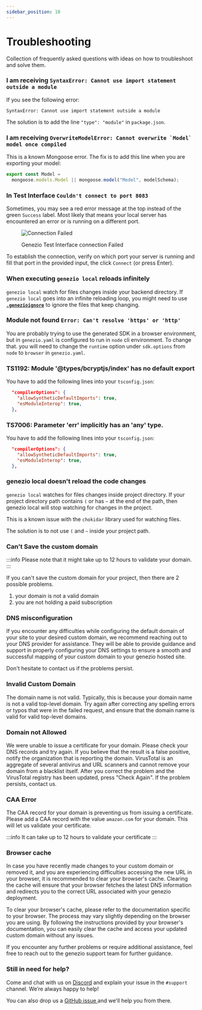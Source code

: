 ```yaml
---
sidebar_position: 10
---
```


# Troubleshooting

Collection of frequently asked questions with ideas on how to troubleshoot and solve them.

### I am receiving `SyntaxError: Cannot use import statement outside a module`

If you see the following error:

```
SyntaxError: Cannot use import statement outside a module
```

The solution is to add the line `"type": "module"` in `package.json`.

### I am receiving `` OverwriteModelError: Cannot overwrite `Model` model once compiled ``

This is a known Mongoose error. The fix is to add this line when you are exporting your model:

```javascript
export const Model =
  mongoose.models.Model || mongoose.model("Model", modelSchema);
```

### In Test Interface `Couldn't connect to port 8083`

Sometimes, you may see a red error message at the top instead of the green `Success` label. Most likely that means your local server has encountered an error or is running on a different port.

<figure style={{textAlign:"center", marginLeft:"0"}}><img src="img/image (39).png" alt="Connection Failed"/><figcaption><p>Genezio Test Interface connection Failed</p></figcaption></figure>

To establish the connection, verify on which port your server is running and fill that port in the provided input, the click `Connect` (or press Enter). &#x20;

### When executing `genezio local` reloads infinitely

`genezio local` watch for files changes inside your backend directory. If `genezio local` goes into an infinite reloading loop, you might need to use [**`.genezioignore`**](./project-structure/.genezioignore) to ignore the files that keep changing.

### Module not found `Error: Can't resolve 'https' or 'http'`

You are probably trying to use the generated SDK in a browser environment, but in `genezio.yaml` is configured to run in `node` cli environment. To change that. you will need to change the `runtime` option under `sdk.options` from `node` to `browser` in `genezio.yaml`.

### TS1192: Module '@types/bcryptjs/index' has no default export&#x20;

You have to add the following lines into your `tsconfig.json`:

```json
  "compilerOptions": {
    "allowSyntheticDefaultImports": true,
    "esModuleInterop": true,
  },
```

### TS7006: Parameter 'err' implicitly has an 'any' type.

You have to add the following lines into your `tsconfig.json`:

```json
  "compilerOptions": {
    "allowSyntheticDefaultImports": true,
    "esModuleInterop": true,
  },
```

### genezio local doesn't reload the code changes <a href="#dns-misconfiguration" id="dns-misconfiguration"></a>

`genezio local` watches for files changes inside project directory. If your project directory path contains `(` or has `~` at the end of the path, then genezio local will stop watching for changes in the project.&#x20;

This is a known issue with the `chokidar` library used for watching files.

The solution is to not use `(` and `~` inside your project path.

### Can't Save the custom domain <a href="#dns-misconfiguration" id="dns-misconfiguration"></a>

:::info
Please note that it might take up to 12 hours to validate your domain.
:::

If you can't save the custom domain for your project, then there are 2 possible problems.

1. your domain is not a valid domain
2. you are not holding a paid subscription

### DNS misconfiguration <a href="#dns-misconfiguration" id="dns-misconfiguration"></a>

If you encounter any difficulties while configuring the default domain of your site to your desired custom domain, we recommend reaching out to your DNS provider for assistance. They will be able to provide guidance and support in properly configuring your DNS settings to ensure a smooth and successful mapping of your custom domain to your genezio hosted site.

Don't hesitate to contact us if the problems persist.

### Invalid Custom Domain <a href="#dns-misconfiguration" id="dns-misconfiguration"></a>

The domain name is not valid. Typically, this is because your domain name is not a valid top-level domain. Try again after correcting any spelling errors or typos that were in the failed request, and ensure that the domain name is valid for valid top-level domains.

### Domain not Allowed <a href="#dns-misconfiguration" id="dns-misconfiguration"></a>

We were unable to issue a certificate for your domain. Please check your DNS records and try again. If you believe that the result is a false positive, notify the organization that is reporting the domain. VirusTotal is an aggregate of several antivirus and URL scanners and cannot remove your domain from a blacklist itself. After you correct the problem and the VirusTotal registry has been updated, press "Check Again". If the problem persists, contact us.

### CAA Error <a href="#dns-misconfiguration" id="dns-misconfiguration"></a>

The CAA record for your domain is preventing us from issuing a certificate. Please add a CAA record with the value `amazon.com` for your domain. This will let us validate your certificate.

:::info
It can take up to 12 hours to validate your certificate
:::

### Browser cache <a href="#browser-cache" id="browser-cache"></a>

In case you have recently made changes to your custom domain or removed it, and you are experiencing difficulties accessing the new URL in your browser, it is recommended to clear your browser's cache. Clearing the cache will ensure that your browser fetches the latest DNS information and redirects you to the correct URL associated with your genezio deployment.

To clear your browser's cache, please refer to the documentation specific to your browser. The process may vary slightly depending on the browser you are using. By following the instructions provided by your browser's documentation, you can easily clear the cache and access your updated custom domain without any issues.

If you encounter any further problems or require additional assistance, feel free to reach out to the genezio support team for further guidance.

### Still in need for help? <a href="#need-more" id="need-more"></a>

Come and chat with us on [Discord](https://discord.com/invite/uc9H5YKjXv) and explain your issue in the `#support` channel. We’re always happy to help!

You can also drop us a [GitHub issue ](https://github.com/Genez-io/genezio/issues/new/choose)and we'll help you from there.
